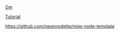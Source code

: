[Om](https://github.com/swannodette/om)

[Tutorial](https://github.com/swannodette/om/wiki/Basic-Tutorial)


https://github.com/swannodette/mies-node-template
